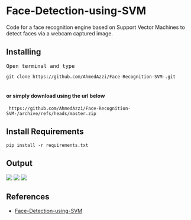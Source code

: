 # Face-Detection-using-SVM
Code for a face recognition engine based on Support Vector Machines to detect faces via a webcam captured image. 

<h2>Installing</h2>
<pre>Open terminal and type</pre>
<code>git clone https://github.com/AhmedAzzi/Face-Recognition-SVM-.git </code><br><br>

<h4>or simply download using the url below</h4>
<code> https://github.com/AhmedAzzi/Face-Recognition-SVM-/archive/refs/heads/master.zip </code><br>

<h2> Install Requirements </h2>
<code>pip install -r requirements.txt</code>


<h2>Output</h2>

![](screenshots/1.png)
![](screenshots/2.png)
![](screenshots/3.png)

## References
- [Face-Detection-using-SVM]([https://github.com/siddarthsaxena27/Face-Detection-using-SVM](https://github.com/orvil1026/Face-Detection-using-SVM.git))

